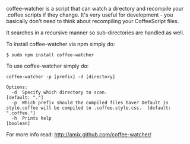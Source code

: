 coffee-watcher is a script that can watch a directory and recompile your .coffee scripts if they change.
It's very useful for development - you basically don't need to think about recompiling your CoffeeScript files.

It searches in a recursive manner so sub-directories are handled as well.

To install coffee-watcher via npm simply do:

    $ sudo npm install coffee-watcher

To use coffee-watcher simply do:

    coffee-watcher -p [prefix] -d [directory]
    
    Options:
      -d  Specify which directory to scan.                                                                             [default: "."]
      -p  Which prefix should the compiled files have? Default is style.coffee will be compiled to .coffee.style.css.  [default: ".coffee."]
      -h  Prints help                                                                                                  [boolean]

For more info read:
http://amix.github.com/coffee-watcher/
